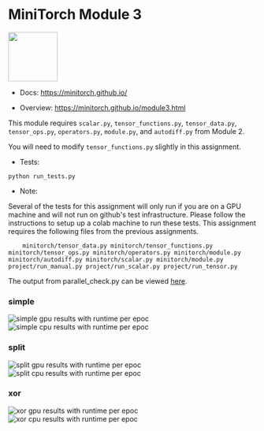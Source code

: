 # MiniTorch Module 3

<img src="https://minitorch.github.io/_images/match.png" width="100px">

* Docs: https://minitorch.github.io/

* Overview: https://minitorch.github.io/module3.html

This module requires `scalar.py`, `tensor_functions.py`, `tensor_data.py`, `tensor_ops.py`, `operators.py`, `module.py`, and `autodiff.py` from Module 2.

You will need to modify `tensor_functions.py` slightly in this assignment.

* Tests:

```
python run_tests.py
```

* Note:

Several of the tests for this assignment will only run if you are on a GPU machine and will not
run on github's test infrastructure. Please follow the instructions to setup up a colab machine
to run these tests.
This assignment requires the following files from the previous assignments.

        minitorch/tensor_data.py minitorch/tensor_functions.py minitorch/tensor_ops.py minitorch/operators.py minitorch/module.py minitorch/autodiff.py minitorch/scalar.py minitorch/module.py project/run_manual.py project/run_scalar.py project/run_tensor.py


The output from parallel_check.py can be viewed [here](https://github.com/Cornell-Tech-ML/mle-module-3-ethanglaser/blob/master/parallel_output.txt).

### simple
![simple gpu results with runtime per epoc](imgs/simple.PNG)
![simple cpu results with runtime per epoc](imgs/simple_cpu.PNG)

### split
![split gpu results with runtime per epoc](imgs/split.PNG)
![split cpu results with runtime per epoc](imgs/split_cpu.PNG)

### xor
![xor gpu results with runtime per epoc](imgs/xor.PNG)
![xor cpu results with runtime per epoc](imgs/xor_cpu.PNG)